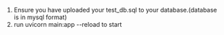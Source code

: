 1. Ensure you have uploaded your test_db.sql to your database.(database is in mysql format)
2. run uvicorn main:app --reload to start
